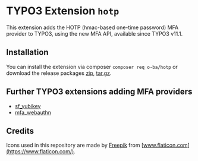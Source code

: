 # TYPO3 Extension ``hotp``

This extension adds the HOTP (hmac-based one-time password) MFA provider to
TYPO3, using the new MFA API, available since TYPO3 v11.1.

## Installation

You can install the extension via composer ``composer req o-ba/hotp`` or
download the release packages
[zip](https://github.com/o-ba/hotp/archive/0.0.2.zip),
[tar.gz](https://github.com/o-ba/hotp/archive/0.0.2.tar.gz).

## Further TYPO3 extensions adding MFA providers

* [sf_yubikey](https://github.com/derhansen/sf_yubikey)
* [mfa_webauthn](https://github.com/bnf/mfa_webauthn)

## Credits

Icons used in this repository are made by
[Freepik](https://www.flaticon.com/authors/freepik) from
[www.flaticon.com](https://www.flaticon.com/).
